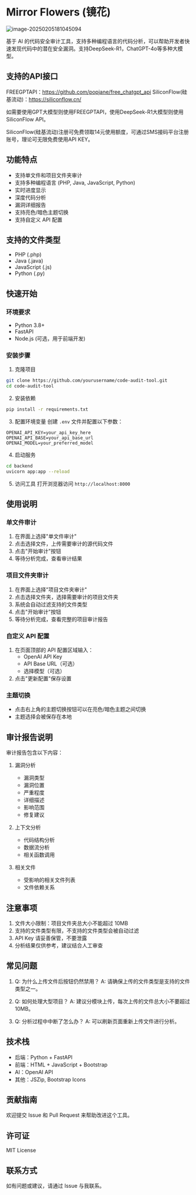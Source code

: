 # Mirror Flowers (镜花)

![image-20250205181045094](C:\Users\lu0r3\AppData\Roaming\Typora\typora-user-images\image-20250205181045094.png)

基于 AI 的代码安全审计工具，支持多种编程语言的代码分析，可以帮助开发者快速发现代码中的潜在安全漏洞。支持DeepSeek-R1，ChatGPT-4o等多种大模型。

## 支持的API接口

FREEGPTAPI：https://github.com/popjane/free_chatgpt_api
SiliconFlow(硅基流动)：https://siliconflow.cn/

如需要使用GPT大模型则使用FREEGPTAPI，使用DeepSeek-R1大模型则使用SiliconFlow API。

SiliconFlow(硅基流动)注册可免费领取14元使用额度，可通过SMS接码平台注册账号，理论可无限免费使用API KEY。

## 功能特点

- 支持单文件和项目文件夹审计
- 支持多种编程语言 (PHP, Java, JavaScript, Python)
- 实时进度显示
- 深度代码分析
- 漏洞详细报告
- 支持亮色/暗色主题切换
- 支持自定义 API 配置

## 支持的文件类型

- PHP (.php)
- Java (.java)
- JavaScript (.js)
- Python (.py)

## 快速开始

### 环境要求

- Python 3.8+
- FastAPI
- Node.js (可选，用于前端开发)

### 安装步骤

1. 克隆项目
```bash
git clone https://github.com/yourusername/code-audit-tool.git
cd code-audit-tool
```

2. 安装依赖
```bash
pip install -r requirements.txt
```

3. 配置环境变量
创建 `.env` 文件并配置以下参数：
```env
OPENAI_API_KEY=your_api_key_here
OPENAI_API_BASE=your_api_base_url
OPENAI_MODEL=your_preferred_model
```

4. 启动服务
```bash
cd backend
uvicorn app:app --reload
```

5. 访问工具
打开浏览器访问 `http://localhost:8000`

## 使用说明

### 单文件审计

1. 在界面上选择"单文件审计"
2. 点击选择文件，上传需要审计的源代码文件
3. 点击"开始审计"按钮
4. 等待分析完成，查看审计结果

### 项目文件夹审计

1. 在界面上选择"项目文件夹审计"
2. 点击选择文件夹，选择需要审计的项目文件夹
3. 系统会自动过滤支持的文件类型
4. 点击"开始审计"按钮
5. 等待分析完成，查看完整的项目审计报告

### 自定义 API 配置

1. 在页面顶部的 API 配置区域输入：
   - OpenAI API Key
   - API Base URL（可选）
   - 选择模型（可选）
2. 点击"更新配置"保存设置

### 主题切换

- 点击右上角的主题切换按钮可以在亮色/暗色主题之间切换
- 主题选择会被保存在本地

## 审计报告说明

审计报告包含以下内容：

1. 漏洞分析
   - 漏洞类型
   - 漏洞位置
   - 严重程度
   - 详细描述
   - 影响范围
   - 修复建议

2. 上下文分析
   - 代码结构分析
   - 数据流分析
   - 相关函数调用

3. 相关文件
   - 受影响的相关文件列表
   - 文件依赖关系

## 注意事项

1. 文件大小限制：项目文件夹总大小不能超过 10MB
2. 支持的文件类型有限，不支持的文件类型会被自动过滤
3. API Key 请妥善保管，不要泄露
4. 分析结果仅供参考，建议结合人工审查

## 常见问题

1. Q: 为什么上传文件后按钮仍然禁用？
   A: 请确保上传的文件类型是支持的文件类型之一。

2. Q: 如何处理大型项目？
   A: 建议分模块上传，每次上传的文件总大小不要超过 10MB。

3. Q: 分析过程中中断了怎么办？
   A: 可以刷新页面重新上传文件进行分析。

## 技术栈

- 后端：Python + FastAPI
- 前端：HTML + JavaScript + Bootstrap
- AI：OpenAI API
- 其他：JSZip, Bootstrap Icons

## 贡献指南

欢迎提交 Issue 和 Pull Request 来帮助改进这个工具。

## 许可证

MIT License

## 联系方式

如有问题或建议，请通过 Issue 与我联系。